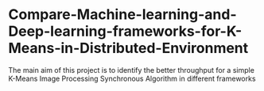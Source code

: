 # Compare-Machine-learning-and-Deep-learning-frameworks-for-K-Means-in-Distributed-Environment
The main aim of this project is to identify the better throughput for a simple K-Means Image Processing Synchronous Algorithm in different frameworks
